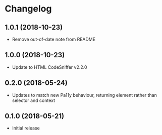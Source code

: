 
# Changelog

## 1.0.1 (2018-10-23)

  * Remove out-of-date note from README

## 1.0.0 (2018-10-23)

  * Update to HTML CodeSniffer v2.2.0

## 0.2.0 (2018-05-24)

  * Updates to match new Pa11y behaviour, returning element rather than selector and context

## 0.1.0 (2018-05-21)

  * Initial release
